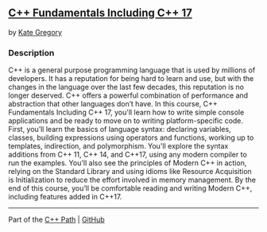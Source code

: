 ## [C++ Fundamentals Including C++ 17](https://app.pluralsight.com/library/courses/cplusplus-fundamentals-c17/table-of-contents)
by [Kate Gregory](https://app.pluralsight.com/profile/author/kate-gregory)

### Description
C++ is a general purpose programming language that is used by millions of developers. It has a reputation for being hard to learn and use, but with the changes in the language over the last few decades, this reputation is no longer deserved. C++ offers a powerful combination of performance and abstraction that other languages don’t have. In this course, C++ Fundamentals Including C++ 17, you'll learn how to write simple console applications and be ready to move on to writing platform-specific code. First, you’ll learn the basics of language syntax: declaring variables, classes, building expressions using operators and functions, working up to templates, indirection, and polymorphism. You'll explore the syntax additions from C++ 11, C++ 14, and C++17, using any modern compiler to run the examples. You'll also see the principles of Modern C++ in action, relying on the Standard Library and using idioms like Resource Acquisition is Initialization to reduce the effort involved in memory management. By the end of this course, you’ll be comfortable reading and writing Modern C++, including features added in C++17.

<hr>

Part of the [C++ Path](https://app.pluralsight.com/paths/skills/c-plus-plus) | [GitHub](https://github.com/nathayoung/pluralsight/tree/master/Skill_Paths/C++)
